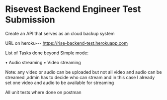 # Risevest Backend Engineer Test Submission

Create an API that serves as an cloud backup system

URL on heroku--- https://rise-backend-test.herokuapp.com

List of Tasks done beyond Simple mode:

 • Audio streaming
 • Video streaming

Note: any video or audio can be uploaded but not all video and audio can be streamed ,admin has to decide who can stream and in this case I already set one video and audio to be available for streaming 


All unit tests where done on postman
